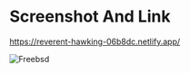 <h1>Screenshot And Link</h1>

https://reverent-hawking-06b8dc.netlify.app/

![Freebsd](https://user-images.githubusercontent.com/78149644/114405480-28795b00-9bc0-11eb-9927-c28dc55e586e.JPG)
